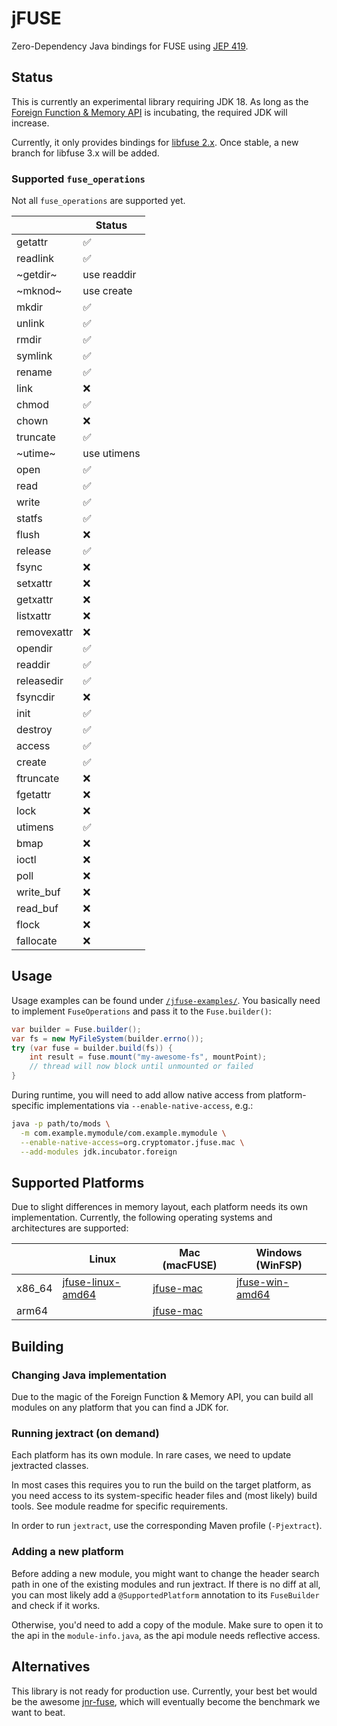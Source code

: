 # jFUSE

Zero-Dependency Java bindings for FUSE using [JEP 419](https://openjdk.java.net/jeps/419).

## Status

This is currently an experimental library requiring JDK 18. As long as the [Foreign Function & Memory API](https://openjdk.java.net/jeps/419) is incubating, the required JDK will increase.

Currently, it only provides bindings for [libfuse 2.x](https://github.com/libfuse/libfuse/). Once stable, a new branch for libfuse 3.x will be added.

### Supported `fuse_operations`

Not all `fuse_operations` are supported yet. 

|        | Status |
|--------|-------|
| getattr | :white_check_mark: |
| readlink | :white_check_mark: |
| ~getdir~ | use readdir |
| ~mknod~ | use create |
| mkdir | :white_check_mark: |
| unlink | :white_check_mark: |
| rmdir | :white_check_mark: |
| symlink | :white_check_mark: |
| rename | :white_check_mark: |
| link | :x: |
| chmod | :white_check_mark: |
| chown | :x: |
| truncate | :white_check_mark: |
| ~utime~ | use utimens |
| open | :white_check_mark: |
| read | :white_check_mark: |
| write | :white_check_mark: |
| statfs | :white_check_mark: |
| flush | :x: |
| release | :white_check_mark: |
| fsync | :x: |
| setxattr | :x: |
| getxattr | :x: |
| listxattr | :x: |
| removexattr | :x: |
| opendir | :white_check_mark: |
| readdir | :white_check_mark: |
| releasedir | :white_check_mark: |
| fsyncdir | :x: |
| init | :white_check_mark: |
| destroy | :white_check_mark: |
| access | :white_check_mark: |
| create | :white_check_mark: |
| ftruncate | :x: |
| fgetattr | :x: |
| lock | :x: |
| utimens | :white_check_mark: |
| bmap | :x: |
| ioctl | :x: |
| poll | :x: |
| write_buf | :x: |
| read_buf | :x: |
| flock | :x: |
| fallocate | :x: |

## Usage

Usage examples can be found under [`/jfuse-examples/`](jfuse-examples). You basically need to implement `FuseOperations` and pass it to the `Fuse.builder()`:

```java
var builder = Fuse.builder();
var fs = new MyFileSystem(builder.errno());
try (var fuse = builder.build(fs)) {
	int result = fuse.mount("my-awesome-fs", mountPoint);
	// thread will now block until unmounted or failed
}
```

During runtime, you will need to add allow native access from platform-specific implementations via `--enable-native-access`, e.g.:

```bash
java -p path/to/mods \
  -m com.example.mymodule/com.example.mymodule \
  --enable-native-access=org.cryptomator.jfuse.mac \
  --add-modules jdk.incubator.foreign
```

## Supported Platforms

Due to slight differences in memory layout, each platform needs its own implementation. Currently, the following operating systems and architectures are supported:

|        | Linux | Mac (macFUSE) | Windows (WinFSP) |
|--------|-------|-----|---------|
| x86_64 | [jfuse-linux-amd64](jfuse-linux-amd64) | [jfuse-mac](jfuse-mac) | [jfuse-win-amd64](jfuse-win-amd64) |
| arm64  |       | [jfuse-mac](jfuse-mac) |         |

## Building

### Changing Java implementation

Due to the magic of the Foreign Function & Memory API, you can build all modules on any platform that you can find a JDK for.

### Running jextract (on demand)

Each platform has its own module. In rare cases, we need to update jextracted classes.

In most cases this requires you to run the build on the target platform, as you need access to its system-specific header files and (most likely) build tools. See module readme for specific requirements.

In order to run `jextract`, use the corresponding Maven profile (`-Pjextract`).

### Adding a new platform

Before adding a new module, you might want to change the header search path in one of the existing modules and run jextract. If there is no diff at all, you can most likely add a `@SupportedPlatform` annotation to its `FuseBuilder` and check if it works.

Otherwise, you'd need to add a copy of the module. Make sure to open it to the api in the `module-info.java`, as the api module needs reflective access.

## Alternatives

This library is not ready for production use. Currently, your best bet would be the awesome [jnr-fuse](https://github.com/SerCeMan/jnr-fuse), which will eventually become the benchmark we want to beat.